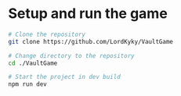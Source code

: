 # Setup and run the game
```sh
# Clone the repository
git clone https://github.com/LordKyky/VaultGame

# Change directory to the repository
cd ./VaultGame

# Start the project in dev build 
npm run dev
```

